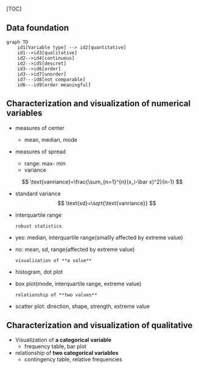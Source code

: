 [TOC]

## Data foundation

```mermaid
graph TD
	id1[Variable type] --> id2[quantitative]
	id1-->id3[qualitative]
	id2-->id4[continuous]
	id2-->id5[descret]
	id3-->id6[order]
	id3-->id7[unorder]
	id7---id8[not comparable]
	id6---id9[order meaningful]
```



## Characterization and visualization of numerical variables

- measures of center 

  - mean, median, mode

- measures of spread

  - range: max- min
  - variance


$$
\text{vanriance}=\frac{\sum_{n=1}^{n}(x_i-\bar x)^2}{n-1}
$$
  -	standard variance
$$
  \text{sd}=\sqrt{\text{vanriance}}
$$
  -	interquartile range

		robust statistics

  - yes: median, interquartile range(smallly affected by extreme value)
  - no: mean, sd, range(affected by extreme value)

		visualization of **a value**

  - histogram, dot plot
  - box plot(mode, interquartile range, extreme value)

		relationship of **two values**

  - scatter plot: direction, shape, strength, extreme value

## Characterization and visualization of qualitative

- Visualization of **a categorical variable**
  - frequency table, bar plot
- relationship of **two categorical variables**
  - contingency table, relative frequencies